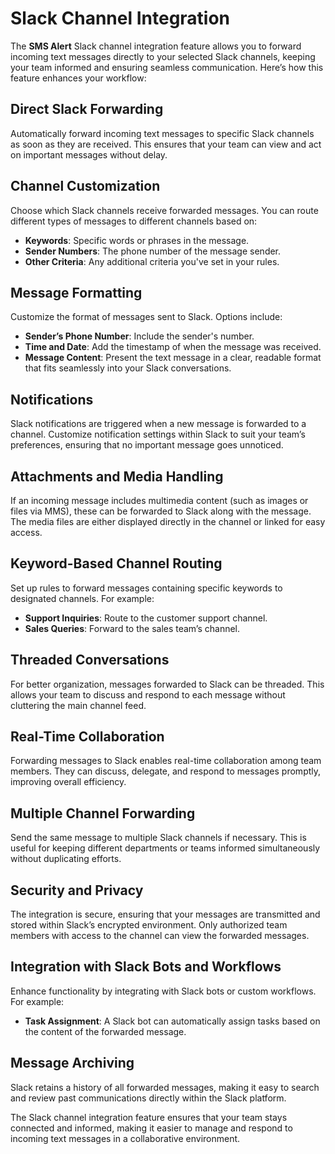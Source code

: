 # Slack Channel Integration

The **SMS Alert** Slack channel integration feature allows you to forward incoming text messages directly to your selected Slack channels, keeping your team informed and ensuring seamless communication. Here’s how this feature enhances your workflow:

## Direct Slack Forwarding
Automatically forward incoming text messages to specific Slack channels as soon as they are received. This ensures that your team can view and act on important messages without delay.

## Channel Customization
Choose which Slack channels receive forwarded messages. You can route different types of messages to different channels based on:
- **Keywords**: Specific words or phrases in the message.
- **Sender Numbers**: The phone number of the message sender.
- **Other Criteria**: Any additional criteria you've set in your rules.

## Message Formatting
Customize the format of messages sent to Slack. Options include:
- **Sender’s Phone Number**: Include the sender's number.
- **Time and Date**: Add the timestamp of when the message was received.
- **Message Content**: Present the text message in a clear, readable format that fits seamlessly into your Slack conversations.

## Notifications
Slack notifications are triggered when a new message is forwarded to a channel. Customize notification settings within Slack to suit your team’s preferences, ensuring that no important message goes unnoticed.

## Attachments and Media Handling
If an incoming message includes multimedia content (such as images or files via MMS), these can be forwarded to Slack along with the message. The media files are either displayed directly in the channel or linked for easy access.

## Keyword-Based Channel Routing
Set up rules to forward messages containing specific keywords to designated channels. For example:
- **Support Inquiries**: Route to the customer support channel.
- **Sales Queries**: Forward to the sales team’s channel.

## Threaded Conversations
For better organization, messages forwarded to Slack can be threaded. This allows your team to discuss and respond to each message without cluttering the main channel feed.

## Real-Time Collaboration
Forwarding messages to Slack enables real-time collaboration among team members. They can discuss, delegate, and respond to messages promptly, improving overall efficiency.

## Multiple Channel Forwarding
Send the same message to multiple Slack channels if necessary. This is useful for keeping different departments or teams informed simultaneously without duplicating efforts.

## Security and Privacy
The integration is secure, ensuring that your messages are transmitted and stored within Slack’s encrypted environment. Only authorized team members with access to the channel can view the forwarded messages.

## Integration with Slack Bots and Workflows
Enhance functionality by integrating with Slack bots or custom workflows. For example:
- **Task Assignment**: A Slack bot can automatically assign tasks based on the content of the forwarded message.

## Message Archiving
Slack retains a history of all forwarded messages, making it easy to search and review past communications directly within the Slack platform.

The Slack channel integration feature ensures that your team stays connected and informed, making it easier to manage and respond to incoming text messages in a collaborative environment.
